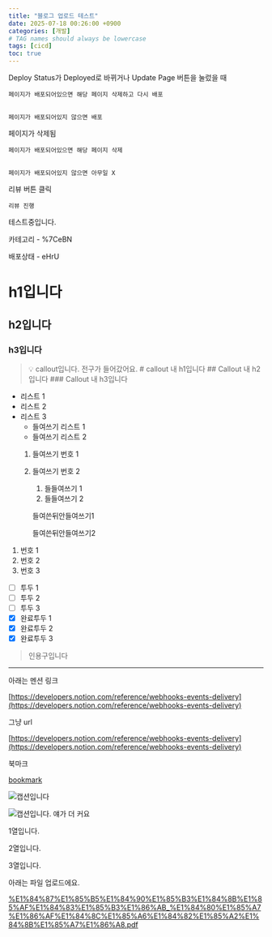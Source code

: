 ```yaml
---
title: "블로그 업로드 테스트"
date: 2025-07-18 00:26:00 +0900
categories: [개발]
# TAG names should always be lowercase
tags: [cicd]  
toc: true
---
```

Deploy Status가 Deployed로 바뀌거나 Update Page 버튼을 눌렀을 때


    페이지가 배포되어있으면 해당 페이지 삭제하고 다시 배포


    페이지가 배포되어있지 않으면 배포


페이지가 삭제됨


    페이지가 배포되어있으면 해당 페이지 삭제


    페이지가 배포되어있지 않으면 아무일 X


리뷰 버튼 클릭


    리뷰 진행


테스트중입니다.


카테고리  - %7CeBN


배포상태 - eHrU


# h1입니다


## h2입니다


### h3입니다


> 💡 callout입니다. 전구가 들어갔어요.
    # callout 내 h1입니다
    ## Callout 내 h2입니다
    ### Callout 내 h3입니다

- 리스트 1
- 리스트 2
- 리스트 3
    - 들여쓰기 리스트 1
    - 들여쓰기 리스트 2
    1. 들여쓰기 번호 1
    2. 들여쓰기 번호 2
        1. 들들여쓰기 1
        2. 들들여쓰기 2

        들여쓴뒤안들여쓰기1


        들여쓴뒤안들여쓰기2

1. 번호 1
2. 번호 2
3. 번호 3
- [ ] 투두 1
- [ ] 투두 2
- [ ] 투두 3
- [x] 완료투두 1
- [x] 완료투두 2
- [x] 완료투두 3
> 인용구입니다

---


아래는 멘션 링크


[https://developers.notion.com/reference/webhooks-events-delivery](https://developers.notion.com/reference/webhooks-events-delivery)


그냥 url


[https://developers.notion.com/reference/webhooks-events-delivery](https://developers.notion.com/reference/webhooks-events-delivery)


북마크


[bookmark](https://developers.notion.com/reference/webhooks-events-delivery)


![캡션입니다](https://prod-files-secure.s3.us-west-2.amazonaws.com/cb31d7c1-8e19-4663-b805-7e26f340914b/f75ebf9a-1469-4f06-83a4-91426bb88ee6/%E1%84%80%E1%85%B3%E1%86%AF%E1%84%84%E1%85%A9.jpeg?X-Amz-Algorithm=AWS4-HMAC-SHA256&X-Amz-Content-Sha256=UNSIGNED-PAYLOAD&X-Amz-Credential=ASIAZI2LB466QVNBMF67%2F20250725%2Fus-west-2%2Fs3%2Faws4_request&X-Amz-Date=20250725T053449Z&X-Amz-Expires=3600&X-Amz-Security-Token=IQoJb3JpZ2luX2VjEBUaCXVzLXdlc3QtMiJHMEUCIFDzsR72cz%2F9rBNB53njTTj5Y4TZ7t8mVx8TsVIjRZH%2BAiEAl8BVPpTZQ80YmUoj6rBVlHCfV8HxTkIJ75F1aCGTEikq%2FwMIPhAAGgw2Mzc0MjMxODM4MDUiDLcBbtHTVfMHIijUgircA%2BplB2opK1xmfQg6hN8C2QabsB9zht9c8VeePv9IIcr%2FK00iO59pGARICWpSHswV1bJQIY0L9gS05zLKzghvWJhbL9AGFFTTpUHwle9f0YNUM2j7Fi8brlaW6r4NdjYG3uDjWFKgBMjGfKK8aRsObzQzZ067PUB5c05XgUKBGZwjjceYNshVYoyilj93IeYgk%2Fxq7XkV7HIEgjzDMrn1YaKfAvZ94%2BpjevsjEiukRMdiRdXP99KxGah8mGuo8%2FwrK4imGW8jDFWg6o9mf9OR3Zd7Clgyg5yjZ1dGrmKHaH7tnZKOTpXZXi3yDvvJmJDiMLkk0MWJRag2lgeCZva65XDT6Mm2%2F7QyS73pI8GojuH4zL79xcowsZu7luN6mP23q7eEmeUl%2BfbdXptvJZutR1oC%2FcNGvkeYm9850k8bhxtW299IaRW0MrXAUVV3hMDCojYzhuiAOHhLvUl%2F1U9e22%2BOEjxr%2FEAr02nbNUKsNnZD2n5CqbCs7nly5hitcw%2BisfFRrMPrWQY6u%2F5A6RQfpnvvEYhEYeEJp%2B3Xyux9LI%2FLa6banL4FA4LUTB%2FFiTZBIUQgXKX6WyQkyLTRMKVK9mNDLORdaTrqbqeBXcU%2FKOp6iWC12kGZMrIDe1f8MMGcjMQGOqUBdeX%2BxUBAff9sje29bRnbFI%2FXkJLTbrOmf9MCCuwlYGkkkUZ1Ya8s1%2Fw%2BFmJAnnyA%2FdxdUANyCgtal1HTOrOrS42sSqBtxUPdQq2cD6i%2FOzjXLYFAilIvGE0vsNkGrMQQBI4DI6Rv492vG9qyYvf8vhXNw3hW%2B%2FkLbgA7E3uV22sDlkY%2F4auMuX4vsGshK3Tdfruv5M5x%2B%2FjxXov5PWLl6g9i3vub&X-Amz-Signature=f9a507bb975571b1794c872ef5a1b5ad5cd9a4579c9cb69bca95a3e8dc37b80b&X-Amz-SignedHeaders=host&x-amz-checksum-mode=ENABLED&x-id=GetObject)


![캡션입니다. 얘가 더 커요](https://prod-files-secure.s3.us-west-2.amazonaws.com/cb31d7c1-8e19-4663-b805-7e26f340914b/a1268686-dcf5-41a0-886f-f4e40743fe7e/%E1%84%80%E1%85%B3%E1%86%AF%E1%84%84%E1%85%A9.jpeg?X-Amz-Algorithm=AWS4-HMAC-SHA256&X-Amz-Content-Sha256=UNSIGNED-PAYLOAD&X-Amz-Credential=ASIAZI2LB466XPWI7T7X%2F20250725%2Fus-west-2%2Fs3%2Faws4_request&X-Amz-Date=20250725T053449Z&X-Amz-Expires=3600&X-Amz-Security-Token=IQoJb3JpZ2luX2VjEBUaCXVzLXdlc3QtMiJGMEQCIHfVU1ERYjgPJrQXHgla0nxZpnpuwBN4tw1SOzgIy5zfAiA65oSZY99jdT6ZeYhrqQ%2BXq%2BEVsXEs%2FTlu2NOkdlvinSr%2FAwg%2BEAAaDDYzNzQyMzE4MzgwNSIMe5CWaa1A%2B1PUncRpKtwDvwiG0YOStC0oWs2%2Fj6tg28G5N8oAWffOi6LZuNUrE5Uo0QY0fnqKDRFaviNmztJYJ26z%2FEUYlkyQkhg%2FU6zI1Soj0pOX22LaTzece4UZYO9YiehoqJoY293jdbPWxF3Mt2rwaCY2uxqobLwbbxm%2FQRAYg%2FPxpSRKO6BkAbAToNDK3rC5LEmXZbiY94d%2FFyEIezHIN3ZeDswJly5gh46VTDmYsckLV00vRoRlWmc9mUio6q7UODwu2dAWX24QvnKY7L%2BrY3PJblfR5Z2AdI5LUwPMe8cCvX1jnjhri4sO1yehiDABPDXfvJh6fkr8akPrf2ccb2qNyA3M%2BG6PWkpggr11IH0Ic1Q0pYXtk2ask56fPSkqFFSS8nyjt%2B3pklQfdVHSnre50fwBOQCn7jSSreKArAnA0bZspAHwOcwWqlEKHFX2F64RMOVZJ%2F5tNGPx3blovD2OHFbQKeumUGH7FjxeQ2SfeN5QnvBJiGFab25jx3xawdlUu6O4l9m7CH0bBThoSVe5C8SvLLZo0oTsv24P3qA9u6%2FnOOu0uhBGwtdhOonbwaNnGvBW0unHZ9i0QTm9KGTJK1Wb%2BbU7g69TfiDYVJBDeZsw89IdIc8n%2Fml9iBByZIn2AeIDHX0w35yMxAY6pgFHR8MlX0MoMVlsiq32Ny5x5YzMB3pfs7j82n9M6ikTZkFwgScKiKOIDzeYcrZS8X0H3TRIhAy21vo09GpExlmn5lZGVUpmmxLPpOef3CtkiIYdHUqn5VYpUtyIw5ee4rW60IFXHZ4E4DVA0lIqm%2F5cDVTQzRoyICmH%2BB%2BKW4f1SAecu0vWZ657iR1TrEkYkX4R%2B3t7u93ONBjmPxTsm1ktmSDZL%2Bxw&X-Amz-Signature=e8b934c532527f12dd12592b2a86e4abf6d8db47c493db264774b67505f3fd10&X-Amz-SignedHeaders=host&x-amz-checksum-mode=ENABLED&x-id=GetObject)


1열입니다.


2열입니다.


3열입니다.


아래는 파일 업로드에요.


[%E1%84%87%E1%85%B5%E1%84%90%E1%85%B3%E1%84%8B%E1%85%AF%E1%84%83%E1%85%B3%E1%86%AB_%E1%84%80%E1%85%A7%E1%86%AF%E1%84%8C%E1%85%A6%E1%84%82%E1%85%A2%E1%84%8B%E1%85%A7%E1%86%A8.pdf](https://prod-files-secure.s3.us-west-2.amazonaws.com/cb31d7c1-8e19-4663-b805-7e26f340914b/04fdfada-653e-47a2-be83-ce8918e0781d/%E1%84%87%E1%85%B5%E1%84%90%E1%85%B3%E1%84%8B%E1%85%AF%E1%84%83%E1%85%B3%E1%86%AB_%E1%84%80%E1%85%A7%E1%86%AF%E1%84%8C%E1%85%A6%E1%84%82%E1%85%A2%E1%84%8B%E1%85%A7%E1%86%A8.pdf?X-Amz-Algorithm=AWS4-HMAC-SHA256&X-Amz-Content-Sha256=UNSIGNED-PAYLOAD&X-Amz-Credential=ASIAZI2LB466X4J7236I%2F20250725%2Fus-west-2%2Fs3%2Faws4_request&X-Amz-Date=20250725T053442Z&X-Amz-Expires=3600&X-Amz-Security-Token=IQoJb3JpZ2luX2VjEBUaCXVzLXdlc3QtMiJHMEUCIGugguUZ%2Fj%2FU1FDm%2FHTHXX8bCszDBeBHcOGY2v6VLX%2FEAiEAqmknLnTAtxHd6UGeVpjEZYoHRhcvuanAQPgjSYNl1zwq%2FwMIPhAAGgw2Mzc0MjMxODM4MDUiDEZxY5%2Bu1uoEQ9cAJircA6VoHOgy8K%2F%2Boh1BdwCPH6WZdFnakHhFJnFn1wIjFa%2FbyJdd1F4Opj43UrqKOKnDh5fWVy3cGAK4ed5VqlzT3E5JeHpCabrlwivVe20V4%2F25mzYp6BWsunT%2BsikCmQJSB6t3KU6%2FbDtNdFJ94VPi1t9A61bhwWV76PG0GVRVoRa5AmXbRS6Bgftkye86o1oYkJ9kF6PNJm1GkxrI6AKHFRevbEkkXlKTOlrfflNXuxSLegZm93ujraMR7%2Fh5ycik9r6FavK8aBTPl84FwrmgTnoSbWQsXwQiqQH469fMKDjEJMj3gIgXgcmkEAGKL%2BwUZKwbns%2FCWXvk8K6v5IyEZFlDQUmDiAh78Hn9uNZAGgHfydKhBTBrejQRD1Z%2FvRaLGJYhRqEU2LMANArrnUE0b87B8wtMEU4QRwX6FxcOVyGkN056mZTXpXf9elTWdjp4g4OmsWnyYUIMRzb1jjDf1OzLo42EcGW46oyxk8WDwhXaPDqw7R6cSKLxMjxXXcYzbVSN2Xn0wHQCU9N1f0AZ%2FxsqPa04B1%2BGGHY5queRAl%2FmId%2Bz5%2FYIqr9IvTUYKNOKT3wkBmXz4I4ylqur8Bym02%2BzS%2Bn79r%2BywfijMeuHRierbcl4UMexqN6tp1uZMIWcjMQGOqUBTtXBYd4hz0ryeHpbQYU7ZSFfcjxnz80roFuAQpXABKXzw0867wOhTMCCfNQZSdqlvSnbHrP0z1MT2jnfcPRmjEmICOH2cwvltPuMo9KlBdlHpc5sP7Em0Fd5PE01FfaK0%2BTtnQJb8pupAGJ1A%2BClc7G%2F6KGAu0%2BB1cLCnLNPGJmqEhSAq0dwC4gGQcxu2XG06N5hPpa8lWHewfgbUOzyB%2BDepEIV&X-Amz-Signature=eb99e089031388c77db47cf82bf42270b532d4abce981c18ec52b7c782e9cfb6&X-Amz-SignedHeaders=host&x-amz-checksum-mode=ENABLED&x-id=GetObject)

